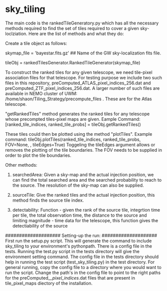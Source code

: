 # sky_tiling
The main code is the rankedTileGeneratory.py which has all the necessary methods required to find the set of tiles required to cover a given sky-loclziation. Here are the list of methods and what they do:

Create a tile object as follows:

skymap_file = 'bayestar.fits.gz' ## Name of the GW sky-localization fits file.

tileObj = rankedTilesGenerator.RankedTileGenerator(skymap_file)

To construct the ranked tiles for any given telescope, we need tile-pixel association files for that telescope. For testing purpose we include two such files in this repository, preComputed_ATLAS_pixel_indices_256.dat and preComputed_ZTF_pixel_indices_256.dat. A larger number of such files are available in NEMO cluster of UWM: /home/shaon/Tiling_Strategy/precompute_files . These are for the Atlas telescope.

"getRankedTiles" method generates the ranked tiles for any telescope whose precompted tiles-pixel maps are given.
Eample Command: [ranked_tile_indices, ranked_tile_probs] = tileObj.getRankedTiles()

These tiles could then be plotted using the method "plotTiles".
Example command: tileObj.plotTiles(ranked_tile_indices, ranked_tile_probs, FOV=None, <tile index file>, tileEdges=True)
Toggeling the tileEdges argument allows or removes the plotting of the tile boundaries. The FOV needs to be supplied in order to plot the tile boundaries.



Other methods:


1.  searchedArea: Given a sky-map and the actual injection position, we can find 
                  the total searched area and the searched probability to reach 
                  to the source. The resolution of the sky-map can also be supplied.


2.  sourceTile:   Give the ranked tiles and the actual injection position, this 
                  method finds the source tile index. 
                  
3.  detectability:  Function - given the rank of the source tile, integrtion time 
                    per tile, the total observation time, the distance to the 
                    source and limiting magnitude - time data for the telescope, 
                    this function gives the detectiability of the source

####################
Setting-up the run:
####################
First run the setup.py script. This will generate the command to include sky_tiling to your environment's pythonpath.
There is a config file in the tests. Running the test.py script in the tests directory will give the environment setting command. The config file in the tests directory should help in running the test script (test_sky_tiling.py) in the test directory. For general running, copy the config file to a directory where you would want to run the script. Change the path's in the config file to point to the right paths for the preComputed_*_pixel_indices*.dat files that are present in tile_pixel_maps diectory of the installation.



